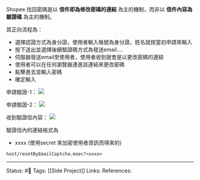 Shopee 找回密碼是以 **信件即為修改密碼的連結** 為主的機制，而非以 **信件內容為驗證碼** 為主的機制。


其正向流程為：
- 選擇認證方式為身分證，使用者輸入帳號為身分證，姓名就按當初申請來輸入
- 按下送出並選擇後續驗證碼方式為發送email....
- 伺服器發送email至使用者，使用者收到就會是以更改密碼的連結
- 使用者可以在任何瀏覽器連進該連結來更改密碼
- 點擊進去並輸入密碼
- 確定輸入

申請驗證-1：
![](https://res.cloudinary.com/dqfxgtyoi/image/upload/v1656255967/belazy-shop/example/forgot-password-example/momo-forgot-password-step1_dal1pn.png)

申請驗證-2：
![](https://res.cloudinary.com/dqfxgtyoi/image/upload/v1656255967/belazy-shop/example/forgot-password-example/momo-forgot-password-step2_xkmnni.png)

收到驗證信內容：
![](https://res.cloudinary.com/dqfxgtyoi/image/upload/v1656255968/belazy-shop/example/forgot-password-example/momo-forgot-password-link_bfwhnl.png)

驗證信內的連結格式為
 - xxxx (使用secret 來加密使用者資訊而得來的)
```
host/resetByEmailCaptcha.moec?<xxxx>
```


---
Status: #🌱 
Tags:
[[Side Project]]
Links:
References: